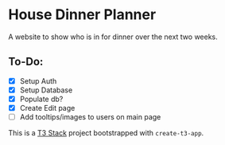 # House Dinner Planner
A website to show who is in for dinner over the next two weeks.

## To-Do:
- [x] Setup Auth
- [x] Setup Database
- [x] Populate db?
- [x] Create Edit page
- [ ] Add tooltips/images to users on main page

This is a [T3 Stack](https://create.t3.gg/) project bootstrapped with `create-t3-app`.


